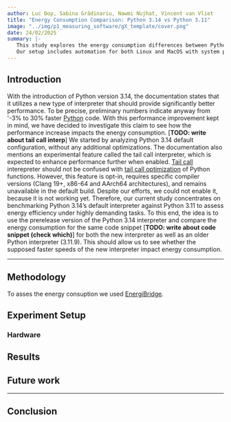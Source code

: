 ```yaml
---
author: Luc Dop, Sabina Grădinariu, Nawmi Nujhat, Vincent van Vliet
title: "Energy Consumption Comparison: Python 3.14 vs Python 3.11"
image: "../img/p1_measuring_software/gX_template/cover.png"
date: 24/02/2025
summary: |-
   This study explores the energy consumption differences between Python 3.14 and Python 3.11, testing the claim that Python 3.14 has a 30% speed improvement over previous versions. We run the same computational tasks in controlled environments and measure power usage, execution time, and overall efficiency. 
   Our setup includes automation for both Linux and MacOS with system parameters that can be tweaked according to the need, ensuring replicability. Future work will involve the  --with-tail-call-interp flag once it is working.
--- 
```

## Introduction
With the introduction of Python version 3.14, the documentation states that it utilizes a new type of interpreter that should provide significantly better performance. To be precise, preliminary numbers indicate anyway from '-3% to 30% faster [Python](https://docs.python.org/3.14/whatsnew/3.14.html) code. With this performance improvement kept in mind, we have decided to investigate this claim to see how the performance increase impacts the energy consumption. [**TODO: write about tail call interp**]
We started by analyzing Python 3.14 default configuration, without any additional optimizations. The documentation also mentions an experimental feature called the tail call interpreter, which is expected to enhance performance further when enabled.  [Tail call](https://docs.python.org/3.14/using/configure.html#cmdoption-with-tail-call-interp) interepreter should not be confused with [tail call optimization](https://en.wikipedia.org/wiki/Tail_call) of Python functions. However, this feature is opt-in, requires specific compiler versions (Clang 19+, x86-64 and AArch64 architectures), and remains unavailable in the default build. Despite our efforts, we could not enable it, because it is not working yet. Therefore, our current study concentrates on benchmarking Python 3.14’s default interpreter against Python 3.11 to assess energy efficiency under highly demanding tasks.
To this end, the idea is to use the prerelease version of the Python 3.14 interpreter and compare the energy consumption for the same code snippet [**TODO: write about code snippet (check which)**] for both the new interpreter as well as an older Python interpreter (3.11.9). This should allow us to see whether the supposed faster speeds of the new interpreter impact energy consumption.

--- 
## Methodology 
To asses the energy consuption we used [EnergiBridge](https://github.com/tdurieux/EnergiBridge).

## Experiment Setup 
### Hardware 


## Results


## Future work 


---

##  Conclusion 


